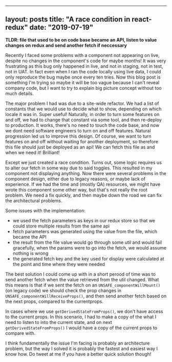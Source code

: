  ---
layout: posts
title: "A race condition in react-redux"
date: "2019-07-19"
---

**TLDR: file that used to be on code base became an API, listen to value changes on redux and send another fetch if neccessary** 

Recently I faced some problems with a component not appearing on live, despite no changes in the component's code for maybe months! It was very frustrating as this bug only happened in live, and not in staging, not in test, not in UAT. In fact even when I ran the code locally using live data, I could only reproduce the bug maybe once every ten tries. Now this blog post is something I'm trying so maybe it will be too vague because I can't reveal company code, but I want to try to explain big picture concept without too much details.

The major problem I had was due to a site-wide refactor. We had a list of constants that we would use to decide what to show, depending on which locale it was in. Super useful! Naturally, in order to turn some features on and off, we had to change that constant via some tool, and then re-deploy to production. It works, there's no need to touch the code base,  and now we dont need software engineers to turn on and off features. Natural progression led us to improve this design. Of course, we want to turn features on and off without waiting for another deployment, so therefore this file should just be deployed as an api! We can fetch this file as and when we need it! Brilliant!

Except we just created a race condition. Turns out, some logic requires us to alter our fetch in some way due to said toggles. This resulted in my component not displaying anything. Now there were several problems in the component design, either due to legacy reasons, or maybe lack of experience. If we had the time and (mostly QA) resources, we might have wrote this component some other way, but that's not really the root problem. We need a fix quickly, and then maybe down the road we can fix the architectural problems.

Some issues with the implementation:
- we used the fetch parameters as keys in our redux store so that we could store multiple results from the same api
- fetch parameters was generated using the value from the file, which became the API
- the result from the file value would go through some util and would fail gracefully, when the params were to go into the fetch, we would assume nothing is wrong
- the generated fetch key and the key used for display were calculated at the point and time where they were needed

The best solution I could come up with in a short perood of time was to send another fetch when the value retrieved from the util changed. What this means is that if we sent the fetch on an `UNSAFE_componentWillMount()` (on legacy code) we should check the prop changes in `UNSAFE_componentWillReceiveProps()`, and then send another fetch based on the next props, compared to the currentprops.

In cases where we use `getDerivedStateFromProps()`, we don't have access to the current props. In this scenario, I had to make a copy of the what I need to listen to into the current state, and on next `getDerivedStateFromProps()` I would have a copy of the current props to compare with.

I think fundamentally the issue I'm facing is probably an architecture problem, but the way I solved it is probably the fastest and easiest way I know how. Do tweet at me if you have a better quick solution though!